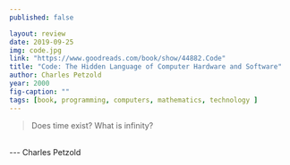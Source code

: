 ```yaml
---
published: false

layout: review
date: 2019-09-25
img: code.jpg
link: "https://www.goodreads.com/book/show/44882.Code"
title: "Code: The Hidden Language of Computer Hardware and Software"
author: Charles Petzold
year: 2000
fig-caption: ""
tags: [book, programming, computers, mathematics, technology ]
---
```

> Does time exist? What is infinity?
<br>
--- Charles Petzold

<br>
